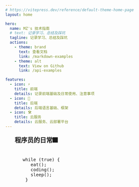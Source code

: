 ```yaml
---
# https://vitepress.dev/reference/default-theme-home-page
layout: home

hero:
  name: MZ's 技术指南
  # text: 记录学习、总结及踩坑
  tagline: 记录学习、总结及踩坑
  actions:
    - theme: brand
      text: 查看文档
      link: /markdown-examples
    - theme: alt
      text: View on Github
      link: /api-examples

features:
  - icon: ⚡️
    title: 前端
    details: 记录前端基础及日常使用、注意事项
  - icon: 🖖
    title: 后端
    details: 后端语言基础、框架
  - icon: 🛠️
    title: 云服务
    details: 云服务、云部署平台
---
```


<h3>程序员的日常🎆</h3>
<div class="coding">
  <pre>
   while (true) {
      eat();
      coding();
      sleep();
    }
  </pre>
</div>


<style scoped>
  h3 {
    font-size: 20px;
    font-weight: bold;
    margin: 20px 30px;
  }
  .coding {
    border-radius: 8px;
    margin: 16px 30px 0 30px;
    position: relative;
    background-color: var(--vp-code-block-bg);
    overflow-x: auto;
    transition: background-color .5s;
  }
  .coding > pre {
    margin: 0;
    padding-top: 20px;
    line-height: var(--vp-code-line-height);
    font-size: var(--vp-code-font-size);
    color: var(--vp-code-block-color);
    transition: color .5s;
  }
</style>